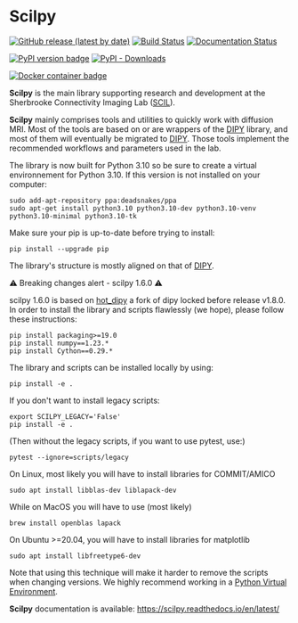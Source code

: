 # Scilpy
[![GitHub release (latest by date)](https://img.shields.io/github/v/release/scilus/scilpy)](https://github.com/scilus/scilpy/releases)
[![Build Status](https://travis-ci.com/scilus/scilpy.svg?branch=master)](https://travis-ci.com/scilus/scilpy)
[![Documentation Status](https://readthedocs.org/projects/scilpy/badge/?version=latest)](https://scilpy.readthedocs.io/en/latest/?badge=latest)

[![PyPI version badge](https://img.shields.io/pypi/v/scilpy?logo=pypi&logoColor=white)](https://pypi.org/project/scilpy)
[![PyPI - Downloads](https://static.pepy.tech/badge/scilpy)](https://pypi.org/project/scilpy)

[![Docker container badge](https://img.shields.io/docker/v/scilus/scilus?label=docker&logo=docker&logoColor=white)](https://hub.docker.com/r/scilus/scilus)

**Scilpy** is the main library supporting research and development at the Sherbrooke Connectivity Imaging Lab
([SCIL]).

**Scilpy** mainly comprises tools and utilities to quickly work with diffusion MRI. Most of the tools are based
on or are wrappers of the [DIPY] library, and most of them will eventually be migrated to [DIPY]. Those tools implement the recommended workflows and parameters used in the lab.

The library is now built for Python 3.10 so be sure to create a virtual environnement for Python 3.10. If this version is not installed on your computer:
```
sudo add-apt-repository ppa:deadsnakes/ppa
sudo apt-get install python3.10 python3.10-dev python3.10-venv python3.10-minimal python3.10-tk
```

Make sure your pip is up-to-date before trying to install:
```
pip install --upgrade pip
```

The library's structure is mostly aligned on that of [DIPY].

⚠️ Breaking changes alert - scilpy 1.6.0 ⚠️

scilpy 1.6.0 is based on [hot_dipy](https://github.com/scilus/hot_dipy) a fork of dipy locked before release v1.8.0.
In order to install the library and scripts flawlessly (we hope), please follow these instructions:
```
pip install packaging>=19.0
pip install numpy==1.23.*
pip install Cython==0.29.*
```

The library and scripts can be installed locally by using:
```
pip install -e .
```

If you don't want to install legacy scripts:
```
export SCILPY_LEGACY='False'
pip install -e .
```

(Then without the legacy scripts, if you want to use pytest, use:)
```
pytest --ignore=scripts/legacy
```

On Linux, most likely you will have to install libraries for COMMIT/AMICO
```
sudo apt install libblas-dev liblapack-dev
```

While on MacOS you will have to use (most likely)
```
brew install openblas lapack
```

On Ubuntu >=20.04, you will have to install libraries for matplotlib
```
sudo apt install libfreetype6-dev
```

Note that using this technique will make it harder to remove the scripts when changing versions.
We highly recommend working in a [Python Virtual Environment].

[SCIL]:http://scil.dinf.usherbrooke.ca/
[DIPY]:http://dipy.org
[Python Virtual Environment]:https://virtualenv.pypa.io/en/latest/

**Scilpy** documentation is available: https://scilpy.readthedocs.io/en/latest/
